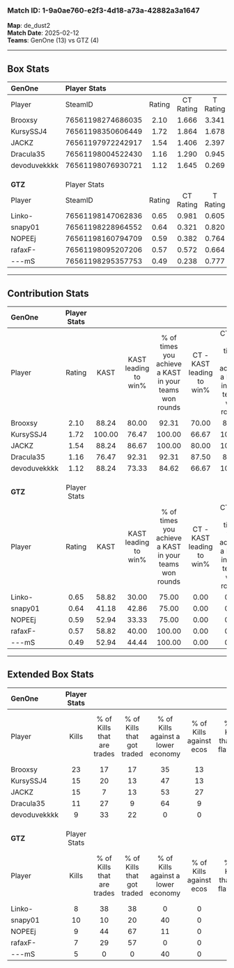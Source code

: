 ### Match ID: 1-9a0ae760-e2f3-4d18-a73a-42882a3a1647  
**Map**: de_dust2  
**Match Date**: 2025-02-12  
**Teams**: GenOne (13) vs GTZ (4)  

---  

## Box Stats  

| **GenOne**   | Player Stats      |        |           |          |        |       |       |         |        |      |     |
| :- | :- | :-: | :-: | :-: | :-: | :-: | :-: | :-: | :-: | :-: | :-: |
| Player       | SteamID           | Rating | CT Rating | T Rating |  KAST  |  ADR  | Kills | Assists | Deaths | K/D  | HS% |
| Brooxsy      | 76561198274686035 |  2.10  |   1.666   |  3.341   | 88.24  | 118.8 |  23   |    5    |   6    | 3.83 | 60  |
| KursySSJ4    | 76561198350606449 |  1.72  |   1.864   |  1.678   | 100.00 | 120.2 |  15   |   10    |   9    | 1.67 |  6  |
| JACKZ        | 76561197972242917 |  1.54  |   1.406   |  2.397   | 88.24  | 91.9  |  15   |    5    |   8    | 1.88 | 66  |
| Dracula35    | 76561198004522430 |  1.16  |   1.290   |  0.945   | 76.47  | 59.9  |  11   |    1    |   7    | 1.57 | 63  |
| devoduvekkkk | 76561198076930721 |  1.12  |   1.645   |  0.269   | 88.24  | 62.2  |   9   |    6    |   9    | 1.00 | 22  |
|              |                   |        |           |          |        |       |       |         |        |      |     |
|              |                   |        |           |          |        |       |       |         |        |      |     |
|              |                   |        |           |          |        |       |       |         |        |      |     |
| **GTZ**      | Player Stats      |        |           |          |        |       |       |         |        |      |     |
| Player       | SteamID           | Rating | CT Rating | T Rating |  KAST  |  ADR  | Kills | Assists | Deaths | K/D  | HS% |
| Linko-       | 76561198147062836 |  0.65  |   0.981   |  0.605   | 58.82  | 55.1  |   8   |    3    |   14   | 0.57 | 37  |
| snapy01      | 76561198228964552 |  0.64  |   0.321   |  0.820   | 41.18  | 60.2  |  10   |    3    |   14   | 0.71 | 40  |
| NOPEEj       | 76561198160794709 |  0.59  |   0.382   |  0.764   | 52.94  | 53.7  |   9   |    2    |   16   | 0.56 | 66  |
| rafaxF-      | 76561198095207206 |  0.57  |   0.572   |  0.664   | 58.82  | 56.0  |   7   |    3    |   15   | 0.47 | 85  |
| ---mS        | 76561198295357753 |  0.49  |   0.238   |  0.777   | 52.94  | 60.9  |   5   |    5    |   14   | 0.36 | 80  |
---  

## Contribution Stats  

| **GenOne**   | Player Stats |        |                      |                                                        |                           |                                                             |                          |                                                            |
| :- | :-: | :-: | :-: | :-: | :-: | :-: | :-: | :-: |
| Player       |    Rating    |  KAST  | KAST leading to win% | % of times you achieve a KAST in your teams won rounds | CT - KAST leading to win% | CT - % of times you achieve a KAST in your teams won rounds | T - KAST leading to win% | T - % of times you achieve a KAST in your teams won rounds |
| Brooxsy      |     2.10     | 88.24  |        80.00         |                         92.31                          |           70.00           |                            87.50                            |          100.00          |                           100.00                           |
| KursySSJ4    |     1.72     | 100.00 |        76.47         |                         100.00                         |           66.67           |                           100.00                            |          100.00          |                           100.00                           |
| JACKZ        |     1.54     | 88.24  |        86.67         |                         100.00                         |           80.00           |                           100.00                            |          100.00          |                           100.00                           |
| Dracula35    |     1.16     | 76.47  |        92.31         |                         92.31                          |           87.50           |                            87.50                            |          100.00          |                           100.00                           |
| devoduvekkkk |     1.12     | 88.24  |        73.33         |                         84.62                          |           66.67           |                           100.00                            |          100.00          |                           60.00                            |
|              |              |        |                      |                                                        |                           |                                                             |                          |                                                            |
|              |              |        |                      |                                                        |                           |                                                             |                          |                                                            |
|              |              |        |                      |                                                        |                           |                                                             |                          |                                                            |
| **GTZ**      | Player Stats |        |                      |                                                        |                           |                                                             |                          |                                                            |
| Player       |    Rating    |  KAST  | KAST leading to win% | % of times you achieve a KAST in your teams won rounds | CT - KAST leading to win% | CT - % of times you achieve a KAST in your teams won rounds | T - KAST leading to win% | T - % of times you achieve a KAST in your teams won rounds |
| Linko-       |     0.65     | 58.82  |        30.00         |                         75.00                          |           0.00            |                            0.00                             |          50.00           |                           75.00                            |
| snapy01      |     0.64     | 41.18  |        42.86         |                         75.00                          |           0.00            |                            0.00                             |          60.00           |                           75.00                            |
| NOPEEj       |     0.59     | 52.94  |        33.33         |                         75.00                          |           0.00            |                            0.00                             |          42.86           |                           75.00                            |
| rafaxF-      |     0.57     | 58.82  |        40.00         |                         100.00                         |           0.00            |                            0.00                             |          50.00           |                           100.00                           |
| ---mS        |     0.49     | 52.94  |        44.44         |                         100.00                         |           0.00            |                            0.00                             |          57.14           |                           100.00                           |
---  

## Extended Box Stats  

| **GenOne**   | Player Stats |                            |                            |                                    |                         |                              |                                 |        |                             |                                     |                          |                               |                            |
| :- | :-: | :-: | :-: | :-: | :-: | :-: | :-: | :-: | :-: | :-: | :-: | :-: | :-: |
| Player       |    Kills     | % of Kills that are trades | % of Kills that got traded | % of Kills against a lower economy | % of Kills against ecos | % of Kills that are flawless | % of Kills that are close duels | Deaths | % of Deaths that get traded | % of Deaths against a lower economy | % of Deaths against ecos | % of Deaths that are flawless | % of Deaths that are close |
| Brooxsy      |      23      |             17             |             17             |                 35                 |           13            |              74              |                0                |   6    |             33              |                 17                  |            0             |              83               |             17             |
| KursySSJ4    |      15      |             20             |             13             |                 47                 |           13            |              87              |                7                |   9    |             33              |                 22                  |            0             |              67               |             22             |
| JACKZ        |      15      |             7              |             13             |                 53                 |           27            |              67              |               20                |   8    |             63              |                 25                  |            13            |              75               |             0              |
| Dracula35    |      11      |             27             |             9              |                 64                 |            9            |              64              |               18                |   7    |             14              |                 14                  |            14            |              71               |             14             |
| devoduvekkkk |      9       |             33             |             22             |                 0                  |            0            |              56              |                0                |   9    |             44              |                 22                  |            0             |              44               |             11             |
|              |              |                            |                            |                                    |                         |                              |                                 |        |                             |                                     |                          |                               |                            |
|              |              |                            |                            |                                    |                         |                              |                                 |        |                             |                                     |                          |                               |                            |
|              |              |                            |                            |                                    |                         |                              |                                 |        |                             |                                     |                          |                               |                            |
| **GTZ**      | Player Stats |                            |                            |                                    |                         |                              |                                 |        |                             |                                     |                          |                               |                            |
| Player       |    Kills     | % of Kills that are trades | % of Kills that got traded | % of Kills against a lower economy | % of Kills against ecos | % of Kills that are flawless | % of Kills that are close duels | Deaths | % of Deaths that get traded | % of Deaths against a lower economy | % of Deaths against ecos | % of Deaths that are flawless | % of Deaths that are close |
| Linko-       |      8       |             38             |             38             |                 0                  |            0            |              63              |               25                |   14   |             14              |                  7                  |            0             |              71               |             14             |
| snapy01      |      10      |             10             |             20             |                 40                 |            0            |              70              |               20                |   14   |              7              |                  0                  |            0             |              100              |             0              |
| NOPEEj       |      9       |             44             |             67             |                 11                 |            0            |              56              |               11                |   16   |             13              |                  6                  |            0             |              56               |             6              |
| rafaxF-      |      7       |             29             |             57             |                 0                  |            0            |              86              |                0                |   15   |             13              |                  7                  |            0             |              67               |             7              |
| ---mS        |      5       |             0              |             0              |                 40                 |            0            |              60              |                0                |   14   |             29              |                  0                  |            0             |              64               |             14             |
